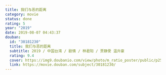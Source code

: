 ```yaml
---
title: 我们与恶的距离
category: movie
status: done
rating: 5
year: "2019"
date: 2019-08-07 04:43:37
douban:
  id: "30181230"
  title: 我们与恶的距离
  subtitle: 2019 / 中国台湾 / 剧情 / 林君阳 / 贾静雯 温升豪
  rating: 9.4
  cover: https://img9.doubanio.com/view/photo/m_ratio_poster/public/p2554916825.jpg
  link: https://movie.douban.com/subject/30181230/
---
```



